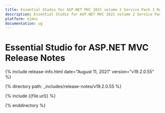 ```yaml
---
title: Essential Studio for ASP.NET MVC 2021 volume 2 Service Pack 1 Release Notes  
description: Essential Studio for ASP.NET MVC 2021 volume 2 Service Pack 1 Release Notes  
platform: ejmvc
documentation: ug
---
```


# Essential Studio for ASP.NET MVC  Release Notes  

{% include release-info.html date="August 11, 2021"  version="v19.2.0.55" %} 


{% directory path: _includes/release-notes/v19.2.0.55 %}

{% include {{file.url}} %}

{% enddirectory %}